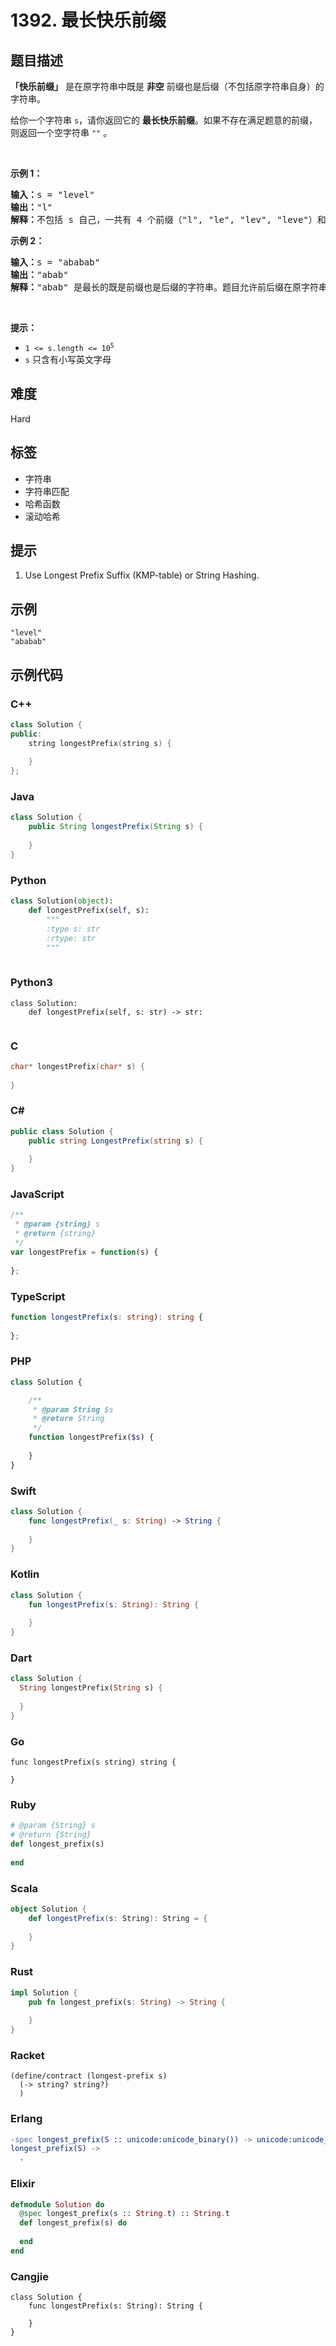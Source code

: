 # 1392. 最长快乐前缀

## 题目描述

<p><strong>「快乐前缀」</strong>&nbsp;是在原字符串中既是&nbsp;<strong>非空</strong> 前缀也是后缀（不包括原字符串自身）的字符串。</p>

<p>给你一个字符串 <code>s</code>，请你返回它的 <strong>最长快乐前缀</strong>。如果不存在满足题意的前缀，则返回一个空字符串<meta charset="UTF-8" />&nbsp;<code>""</code>&nbsp;。</p>

<p>&nbsp;</p>

<p><strong>示例 1：</strong></p>

<pre>
<strong>输入：</strong>s = "level"
<strong>输出：</strong>"l"
<strong>解释：</strong>不包括 s 自己，一共有 4 个前缀（"l", "le", "lev", "leve"）和 4 个后缀（"l", "el", "vel", "evel"）。最长的既是前缀也是后缀的字符串是 "l" 。
</pre>

<p><strong>示例 2：</strong></p>

<pre>
<strong>输入：</strong>s = "ababab"
<strong>输出：</strong>"abab"
<strong>解释：</strong>"abab" 是最长的既是前缀也是后缀的字符串。题目允许前后缀在原字符串中重叠。
</pre>

<p>&nbsp;</p>

<p><strong>提示：</strong></p>

<ul>
	<li><code>1 &lt;= s.length &lt;= 10<sup>5</sup></code></li>
	<li><code>s</code> 只含有小写英文字母</li>
</ul>


## 难度

Hard

## 标签

- 字符串
- 字符串匹配
- 哈希函数
- 滚动哈希

## 提示

1. Use Longest Prefix Suffix (KMP-table) or String Hashing.

## 示例

```
"level"
"ababab"
```

## 示例代码

### C++

```cpp
class Solution {
public:
    string longestPrefix(string s) {
        
    }
};
```

### Java

```java
class Solution {
    public String longestPrefix(String s) {
        
    }
}
```

### Python

```python
class Solution(object):
    def longestPrefix(self, s):
        """
        :type s: str
        :rtype: str
        """
        
```

### Python3

```python3
class Solution:
    def longestPrefix(self, s: str) -> str:
        
```

### C

```c
char* longestPrefix(char* s) {
    
}
```

### C#

```csharp
public class Solution {
    public string LongestPrefix(string s) {
        
    }
}
```

### JavaScript

```javascript
/**
 * @param {string} s
 * @return {string}
 */
var longestPrefix = function(s) {
    
};
```

### TypeScript

```typescript
function longestPrefix(s: string): string {
    
};
```

### PHP

```php
class Solution {

    /**
     * @param String $s
     * @return String
     */
    function longestPrefix($s) {
        
    }
}
```

### Swift

```swift
class Solution {
    func longestPrefix(_ s: String) -> String {
        
    }
}
```

### Kotlin

```kotlin
class Solution {
    fun longestPrefix(s: String): String {
        
    }
}
```

### Dart

```dart
class Solution {
  String longestPrefix(String s) {
    
  }
}
```

### Go

```golang
func longestPrefix(s string) string {
    
}
```

### Ruby

```ruby
# @param {String} s
# @return {String}
def longest_prefix(s)
    
end
```

### Scala

```scala
object Solution {
    def longestPrefix(s: String): String = {
        
    }
}
```

### Rust

```rust
impl Solution {
    pub fn longest_prefix(s: String) -> String {
        
    }
}
```

### Racket

```racket
(define/contract (longest-prefix s)
  (-> string? string?)
  )
```

### Erlang

```erlang
-spec longest_prefix(S :: unicode:unicode_binary()) -> unicode:unicode_binary().
longest_prefix(S) ->
  .
```

### Elixir

```elixir
defmodule Solution do
  @spec longest_prefix(s :: String.t) :: String.t
  def longest_prefix(s) do
    
  end
end
```

### Cangjie

```cangjie
class Solution {
    func longestPrefix(s: String): String {

    }
}
```

